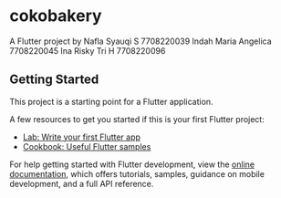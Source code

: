# cokobakery

A Flutter project by 
Nafla Syauqi S 7708220039
Indah Maria Angelica 7708220045
Ina Risky Tri H  7708220096

## Getting Started

This project is a starting point for a Flutter application.

A few resources to get you started if this is your first Flutter project:

- [Lab: Write your first Flutter app](https://docs.flutter.dev/get-started/codelab)
- [Cookbook: Useful Flutter samples](https://docs.flutter.dev/cookbook)

For help getting started with Flutter development, view the
[online documentation](https://docs.flutter.dev/), which offers tutorials,
samples, guidance on mobile development, and a full API reference.

